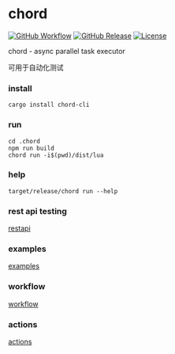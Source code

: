 # chord

[![GitHub Workflow](https://img.shields.io/github/workflow/status/bit-ranger/chord/master?label=master)](https://github.com/bit-ranger/chord/actions/workflows/master.yml)
[![GitHub Release](https://img.shields.io/github/v/release/bit-ranger/chord?include_prereleases)](https://github.com/bit-ranger/chord/releases/latest)
[![License](https://img.shields.io/github/license/bit-ranger/chord)](https://github.com/bit-ranger/chord/blob/master/LICENSE)

chord - async parallel task executor

可用于自动化测试

### install

    cargo install chord-cli



### run

    cd .chord
    npm run build
    chord run -i$(pwd)/dist/lua

### help

    target/release/chord run --help

### rest api testing

[restapi](https://github.com/bit-ranger/chord/tree/master/.chord/src/restapi)

### examples

[examples](https://github.com/bit-ranger/chord/tree/master/.chord/src)

### workflow

[workflow](https://github.com/bit-ranger/chord/blob/master/.github/workflows/master.yml)

### actions

[actions](https://github.com/bit-ranger/chord/actions)